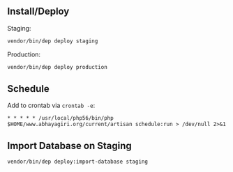 
## Install/Deploy

Staging:

```sh
vendor/bin/dep deploy staging
```

Production:

```sh
vendor/bin/dep deploy production
```

## Schedule

Add to crontab via `crontab -e`:
```
* * * * * /usr/local/php56/bin/php $HOME/www.abhayagiri.org/current/artisan schedule:run > /dev/null 2>&1
```

## Import Database on Staging

```sh
vendor/bin/dep deploy:import-database staging
```
